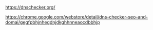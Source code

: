 https://dnschecker.org/

https://chrome.google.com/webstore/detail/dns-checker-seo-and-domai/gegfpbhjnhegdnjdkghhnneaocdbbhjp